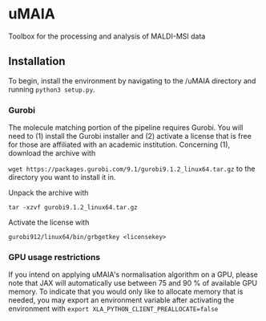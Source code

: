 # uMAIA
Toolbox for the processing and analysis of MALDI-MSI data


## Installation

To begin, install the environment by navigating to the /uMAIA directory and running `python3 setup.py`.


### Gurobi
The molecule matching portion of the pipeline requires Gurobi. You will need to (1) install the Gurobi installer and (2) activate a license that is free for those are affiliated with an academic institution. Concerning (1), download the archive with 

`wget https://packages.gurobi.com/9.1/gurobi9.1.2_linux64.tar.gz` to the directory you want to install it in.

Unpack the archive with

`tar -xzvf gurobi9.1.2_linux64.tar.gz`

Activate the license with

`gurobi912/linux64/bin/grbgetkey <licensekey>`



### GPU usage restrictions
If you intend on applying uMAIA's normalisation algorithm on a GPU, please note that JAX will automatically use between 75 and 90 % of available GPU memory. To indicate that you would only like to allocate memory that is needed, you may export an environment variable after activating the environment with `export XLA_PYTHON_CLIENT_PREALLOCATE=false`


